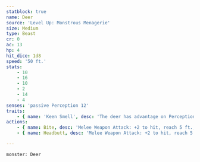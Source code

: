 ```yaml
---
statblock: true
name: Deer
source: 'Level Up: Monstrous Menagerie'
size: Medium
type: Beast
cr: 0
ac: 13
hp: 4
hit_dice: 1d8
speed: '50 ft.'
stats:
    - 10
    - 16
    - 10
    - 2
    - 14
    - 4
senses: 'passive Perception 12'
traits:
    - { name: 'Keen Smell', desc: 'The deer has advantage on Perception checks that rely on smell.' }
actions:
    - { name: Bite, desc: 'Melee Weapon Attack: +2 to hit, reach 5 ft., one target. Hit: 1 piercing damage.' }
    - { name: Headbutt, desc: 'Melee Weapon Attack: +2 to hit, reach 5 ft., one target. Hit: 2 (1d4) piercing damage.' }

---
```

```statblock
monster: Deer
```

